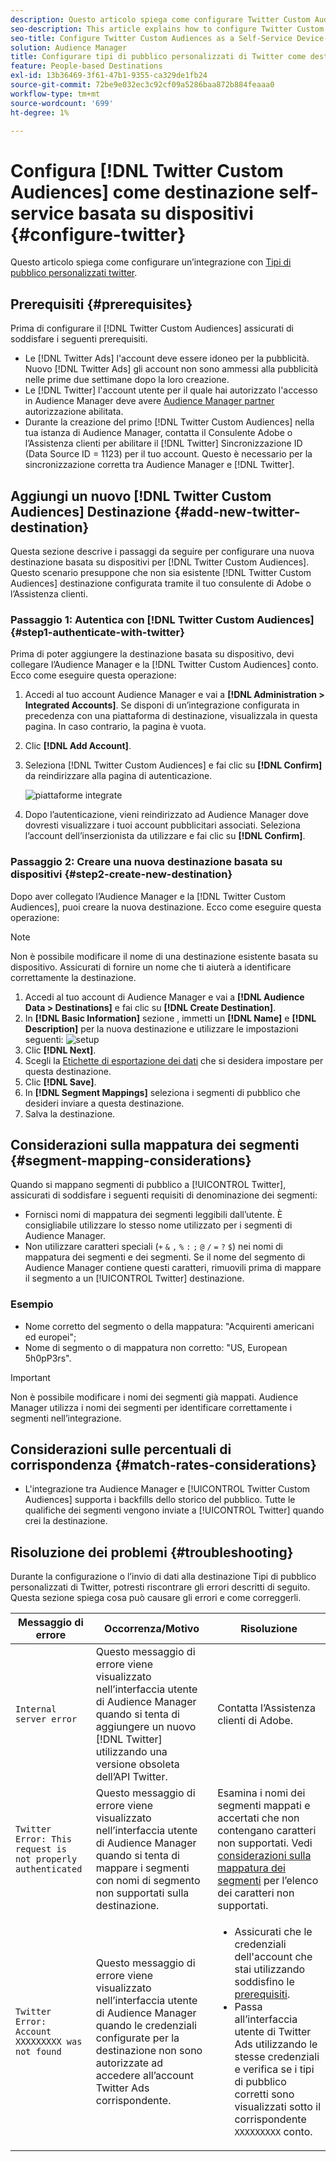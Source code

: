 ```yaml
---
description: Questo articolo spiega come configurare Twitter Custom Audiences per le integrazioni nuove ed esistenti.
seo-description: This article explains how to configure Twitter Custom Audiences for both new and existing integrations.
seo-title: Configure Twitter Custom Audiences as a Self-Service Device-Based Destination
solution: Audience Manager
title: Configurare tipi di pubblico personalizzati di Twitter come destinazione self-service basata su dispositivi
feature: People-based Destinations
exl-id: 13b36469-3f61-47b1-9355-ca329de1fb24
source-git-commit: 72be9e032ec3c92cf09a5286baa872b884feaaa0
workflow-type: tm+mt
source-wordcount: '699'
ht-degree: 1%

---
```


# Configura [!DNL Twitter Custom Audiences] come destinazione self-service basata su dispositivi {#configure-twitter}

Questo articolo spiega come configurare un’integrazione con [Tipi di pubblico personalizzati twitter](https://business.twitter.com/en/help/campaign-setup/campaign-targeting/custom-audiences.html).

## Prerequisiti {#prerequisites}

Prima di configurare il [!DNL Twitter Custom Audiences] assicurati di soddisfare i seguenti prerequisiti.

* Le [!DNL Twitter Ads] l&#39;account deve essere idoneo per la pubblicità. Nuovo [!DNL Twitter Ads] gli account non sono ammessi alla pubblicità nelle prime due settimane dopo la loro creazione.
* Le [!DNL Twitter] l&#39;account utente per il quale hai autorizzato l&#39;accesso in Audience Manager deve avere [Audience Manager partner](https://business.twitter.com/en/help/troubleshooting/multi-user-login-faq.html#accesslevels) autorizzazione abilitata.
* Durante la creazione del primo [!DNL Twitter Custom Audiences] nella tua istanza di Audience Manager, contatta il Consulente Adobe o l’Assistenza clienti per abilitare il [!DNL Twitter] Sincronizzazione ID (Data Source ID = 1123) per il tuo account. Questo è necessario per la sincronizzazione corretta tra Audience Manager e [!DNL Twitter].

## Aggiungi un nuovo [!DNL Twitter Custom Audiences] Destinazione {#add-new-twitter-destination}

Questa sezione descrive i passaggi da seguire per configurare una nuova destinazione basata su dispositivi per [!DNL Twitter Custom Audiences]. Questo scenario presuppone che non sia esistente [!DNL Twitter Custom Audiences] destinazione configurata tramite il tuo consulente di Adobe o l’Assistenza clienti.

### Passaggio 1: Autentica con [!DNL Twitter Custom Audiences] {#step1-authenticate-with-twitter}

Prima di poter aggiungere la destinazione basata su dispositivo, devi collegare l’Audience Manager e la [!DNL Twitter Custom Audiences] conto. Ecco come eseguire questa operazione:

1. Accedi al tuo account Audience Manager e vai a **[!DNL Administration > Integrated Accounts]**. Se disponi di un’integrazione configurata in precedenza con una piattaforma di destinazione, visualizzala in questa pagina. In caso contrario, la pagina è vuota.
1. Clic **[!DNL Add Account]**.
1. Seleziona [!DNL Twitter Custom Audiences] e fai clic su **[!DNL Confirm]** da reindirizzare alla pagina di autenticazione.

   ![piattaforme integrate](assets/dbd-integrated-platforms.png)

1. Dopo l’autenticazione, vieni reindirizzato ad Audience Manager dove dovresti visualizzare i tuoi account pubblicitari associati. Seleziona l’account dell’inserzionista da utilizzare e fai clic su **[!DNL Confirm]**.

### Passaggio 2: Creare una nuova destinazione basata su dispositivi {#step2-create-new-destination}

Dopo aver collegato l’Audience Manager e la [!DNL Twitter Custom Audiences], puoi creare la nuova destinazione. Ecco come eseguire questa operazione:

>[!NOTE]
>
>Non è possibile modificare il nome di una destinazione esistente basata su dispositivo. Assicurati di fornire un nome che ti aiuterà a identificare correttamente la destinazione.

1. Accedi al tuo account di Audience Manager e vai a **[!DNL Audience Data > Destinations]** e fai clic su **[!DNL Create Destination]**.
1. In **[!DNL Basic Information]** sezione , immetti un **[!DNL Name]** e **[!DNL Description]** per la nuova destinazione e utilizzare le impostazioni seguenti: ![setup](assets/dbd-new-basic.png)
1. Clic **[!DNL Next]**.
1. Scegli la [Etichette di esportazione dei dati](/help/using/features/data-export-controls.md#controls-labels) che si desidera impostare per questa destinazione.
1. Clic **[!DNL Save]**.
1. In **[!DNL Segment Mappings]** seleziona i segmenti di pubblico che desideri inviare a questa destinazione.
1. Salva la destinazione.

## Considerazioni sulla mappatura dei segmenti {#segment-mapping-considerations}

Quando si mappano segmenti di pubblico a [!UICONTROL Twitter], assicurati di soddisfare i seguenti requisiti di denominazione dei segmenti:

* Fornisci nomi di mappatura dei segmenti leggibili dall’utente. È consigliabile utilizzare lo stesso nome utilizzato per i segmenti di Audience Manager.
* Non utilizzare caratteri speciali (`+` `&` `,` `%` `:` `;` `@` `/` `=` `?` `$`) nei nomi di mappatura dei segmenti e dei segmenti. Se il nome del segmento di Audience Manager contiene questi caratteri, rimuovili prima di mappare il segmento a un [!UICONTROL Twitter] destinazione.

### Esempio

* Nome corretto del segmento o della mappatura: &quot;Acquirenti americani ed europei&quot;;
* Nome di segmento o di mappatura non corretto: &quot;US, European 5h0pP3rs&quot;.

>[!IMPORTANT]
>
>Non è possibile modificare i nomi dei segmenti già mappati. Audience Manager utilizza i nomi dei segmenti per identificare correttamente i segmenti nell’integrazione.

## Considerazioni sulle percentuali di corrispondenza {#match-rates-considerations}

* L&#39;integrazione tra Audience Manager e [!UICONTROL Twitter Custom Audiences] supporta i backfills dello storico del pubblico. Tutte le qualifiche dei segmenti vengono inviate a [!UICONTROL Twitter] quando crei la destinazione.

## Risoluzione dei problemi    {#troubleshooting}

Durante la configurazione o l’invio di dati alla destinazione Tipi di pubblico personalizzati di Twitter, potresti riscontrare gli errori descritti di seguito. Questa sezione spiega cosa può causare gli errori e come correggerli.

| Messaggio di errore | Occorrenza/Motivo | Risoluzione |
|---|---|---|
| `Internal server error` | Questo messaggio di errore viene visualizzato nell’interfaccia utente di Audience Manager quando si tenta di aggiungere un nuovo [!DNL Twitter] utilizzando una versione obsoleta dell’API Twitter. | Contatta l’Assistenza clienti di Adobe. |
| `Twitter Error: This request is not properly authenticated` | Questo messaggio di errore viene visualizzato nell’interfaccia utente di Audience Manager quando si tenta di mappare i segmenti con nomi di segmento non supportati sulla destinazione. | Esamina i nomi dei segmenti mappati e accertati che non contengano caratteri non supportati. Vedi [considerazioni sulla mappatura dei segmenti](#segment-mapping-considerations) per l’elenco dei caratteri non supportati. |
| `Twitter Error: Account XXXXXXXXX was not found` | Questo messaggio di errore viene visualizzato nell’interfaccia utente di Audience Manager quando le credenziali configurate per la destinazione non sono autorizzate ad accedere all’account Twitter Ads corrispondente. | <ul><li>Assicurati che le credenziali dell&#39;account che stai utilizzando soddisfino le [prerequisiti](#prerequisites).</li><li>Passa all’interfaccia utente di Twitter Ads utilizzando le stesse credenziali e verifica se i tipi di pubblico corretti sono visualizzati sotto il corrispondente `XXXXXXXXX` conto. </li></ul> |